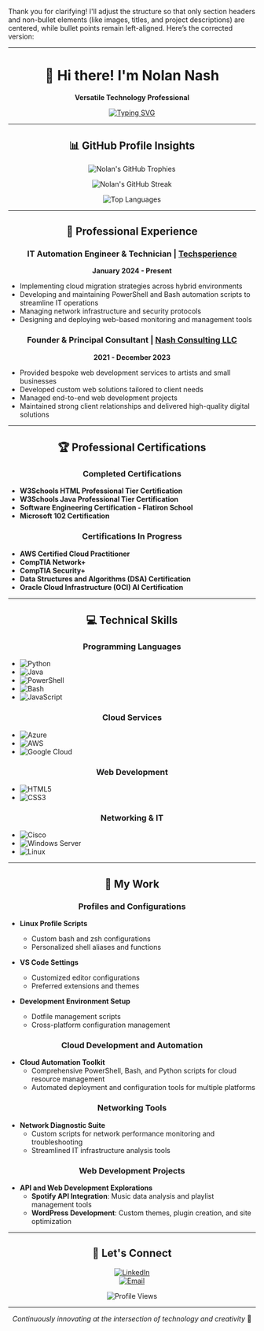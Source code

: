 Thank you for clarifying! I'll adjust the structure so that only section headers and non-bullet elements (like images, titles, and project descriptions) are centered, while bullet points remain left-aligned. Here’s the corrected version:

---

<div align="center">

# 👋 Hi there! I'm Nolan Nash

**Versatile Technology Professional**

[![Typing SVG](https://readme-typing-svg.demolab.com?font=Fira+Code&size=24&pause=1000&color=00A9F0&center=true&width=600&lines=Cloud+Developer;Network+Engineer;Web+Developer;Systems+Administrator;Automation+Specialist;IT+Technician)](https://git.io/typing-svg)

</div>

---

<div align="center">

## 📊 GitHub Profile Insights

![Nolan's GitHub Trophies](https://github-profile-trophy.vercel.app/?username=nolannash&theme=radical&column=4&margin-w=15&margin-h=15)

![Nolan's GitHub Streak](https://github-readme-streak-stats.herokuapp.com/?user=nolannash&theme=dark&background=000000)

![Top Languages](https://github-readme-stats.vercel.app/api/top-langs/?username=nolannash&layout=compact&theme=vision-friendly-dark)

</div>

---

<div align="center">

## 💼 Professional Experience

</div>

<div align="center">

### IT Automation Engineer & Technician | [Techsperience](https://techsperience.org)  
**January 2024 - Present**

</div>

- Implementing cloud migration strategies across hybrid environments  
- Developing and maintaining PowerShell and Bash automation scripts to streamline IT operations  
- Managing network infrastructure and security protocols  
- Designing and deploying web-based monitoring and management tools  

<div align="center">

### Founder & Principal Consultant | [Nash Consulting LLC](https://nolannashdev.org)  
**2021 - December 2023**

</div>

- Provided bespoke web development services to artists and small businesses  
- Developed custom web solutions tailored to client needs  
- Managed end-to-end web development projects  
- Maintained strong client relationships and delivered high-quality digital solutions  

---

<div align="center">

## 🏆 Professional Certifications

</div>

<div align="center">

### Completed Certifications

</div>

- **W3Schools HTML Professional Tier Certification**  
- **W3Schools Java Professional Tier Certification**  
- **Software Engineering Certification - Flatiron School**  
- **Microsoft 102 Certification**

<div align="center">

### Certifications In Progress

</div>

- **AWS Certified Cloud Practitioner**  
- **CompTIA Network+**  
- **CompTIA Security+**  
- **Data Structures and Algorithms (DSA) Certification**  
- **Oracle Cloud Infrastructure (OCI) AI Certification**

---

<div align="center">

## 💻 Technical Skills

</div>

<div align="center">

### Programming Languages

</div>

- ![Python](https://img.shields.io/badge/-Python-3776AB?style=flat-square&logo=python&logoColor=white)  
- ![Java](https://img.shields.io/badge/-Java-007396?style=flat-square&logo=java&logoColor=white)  
- ![PowerShell](https://img.shields.io/badge/-PowerShell-5391FE?style=flat-square&logo=powershell&logoColor=white)  
- ![Bash](https://img.shields.io/badge/-Bash-4EAA25?style=flat-square&logo=gnu-bash&logoColor=white)  
- ![JavaScript](https://img.shields.io/badge/-JavaScript-F7DF1E?style=flat-square&logo=javascript&logoColor=black)

<div align="center">

### Cloud Services

</div>

- ![Azure](https://img.shields.io/badge/-Azure-0089D6?style=flat-square&logo=microsoft-azure&logoColor=white)  
- ![AWS](https://img.shields.io/badge/-AWS-232F3E?style=flat-square&logo=amazon-aws&logoColor=white)  
- ![Google Cloud](https://img.shields.io/badge/-Google%20Cloud-4285F4?style=flat-square&logo=google-cloud&logoColor=white)

<div align="center">

### Web Development

</div>

- ![HTML5](https://img.shields.io/badge/-HTML5-E34F26?style=flat-square&logo=html5&logoColor=white)  
- ![CSS3](https://img.shields.io/badge/-CSS3-1572B6?style=flat-square&logo=css3&logoColor=white)

<div align="center">

### Networking & IT

</div>

- ![Cisco](https://img.shields.io/badge/-Cisco-1BA0D7?style=flat-square&logo=cisco&logoColor=white)  
- ![Windows Server](https://img.shields.io/badge/-Windows%20Server-0078D6?style=flat-square&logo=windows&logoColor=white)  
- ![Linux](https://img.shields.io/badge/-Linux-FCC624?style=flat-square&logo=linux&logoColor=black)

---

<div align="center">

## 🔧 My Work

</div>

<div align="center">

### Profiles and Configurations  

</div>

- **Linux Profile Scripts**  
  - Custom bash and zsh configurations  
  - Personalized shell aliases and functions  

- **VS Code Settings**  
  - Customized editor configurations  
  - Preferred extensions and themes  

- **Development Environment Setup**  
  - Dotfile management scripts  
  - Cross-platform configuration management  

<div align="center">

### Cloud Development and Automation  

</div>

- **Cloud Automation Toolkit**  
  - Comprehensive PowerShell, Bash, and Python scripts for cloud resource management  
  - Automated deployment and configuration tools for multiple platforms  

<div align="center">

### Networking Tools  

</div>

- **Network Diagnostic Suite**  
  - Custom scripts for network performance monitoring and troubleshooting  
  - Streamlined IT infrastructure analysis tools  

<div align="center">

### Web Development Projects  

</div>

- **API and Web Development Explorations**  
  - **Spotify API Integration**: Music data analysis and playlist management tools  
  - **WordPress Development**: Custom themes, plugin creation, and site optimization  

---

<div align="center">

## 🤝 Let's Connect  

[![LinkedIn](https://img.shields.io/badge/-LinkedIn-0077B5?style=for-the-badge&logo=linkedin&logoColor=white)](https://www.linkedin.com/in/nolan-nash/)  
[![Email](https://img.shields.io/badge/-Email-D14836?style=for-the-badge&logo=gmail&logoColor=white)](mailto:nolan@nolannashdev.com)  

![Profile Views](https://komarev.com/ghpvc/?username=nolannash&style=flat-square&color=blue)

</div>

---

<div align="center">

*Continuously innovating at the intersection of technology and creativity* 🚀

</div>

